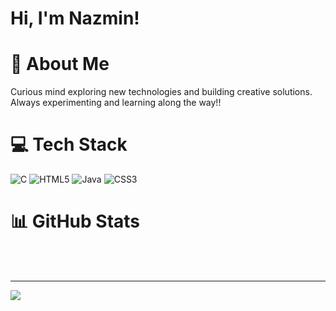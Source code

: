 # Hi, I'm Nazmin!

# 💫 About Me
Curious mind exploring new technologies and building creative solutions. <br>Always experimenting and learning along the way!!<br>


# 💻 Tech Stack
![C](https://img.shields.io/badge/c-%2300599C.svg?style=flat-square&logo=c&logoColor=white) ![HTML5](https://img.shields.io/badge/html5-%23E34F26.svg?style=flat-square&logo=html5&logoColor=white) ![Java](https://img.shields.io/badge/java-%23ED8B00.svg?style=flat-square&logo=openjdk&logoColor=white) ![CSS3](https://img.shields.io/badge/css3-%231572B6.svg?style=flat-square&logo=css3&logoColor=white)
# 📊 GitHub Stats
[](https://github-readme-stats.vercel.app/api?username=Nazmin-Babubaker&theme=dark&hide_border=true&include_all_commits=false&count_private=false)<br/>
[](https://github-readme-streak-stats.herokuapp.com/?user=Nazmin-Babubaker&theme=dark&hide_border=true)<br/>
[](https://github-readme-stats.vercel.app/api/top-langs/?username=Nazmin-Babubaker&theme=dark&hide_border=true&include_all_commits=false&count_private=false&layout=compact)

---
[![](https://visitcount.itsvg.in/api?id=Nazmin-Babubaker&icon=0&color=0)](https://visitcount.itsvg.in)

<!-- Proudly created with GPRM ( https://gprm.itsvg.in ) -->
